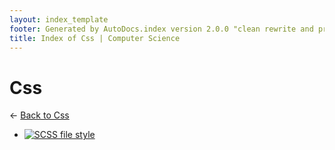 ```yaml
---
layout: index_template
footer: Generated by AutoDocs.index version 2.0.0 "clean rewrite and preprocessing" ⓒ Starwort, 2020
title: Index of Css | Computer Science
---
```


# Css

← [Back to Css](..)

- [![SCSS file](https://img.icons8.com/windows/512/4a90e2/important-file.png) style](assets/css/style.scss)
